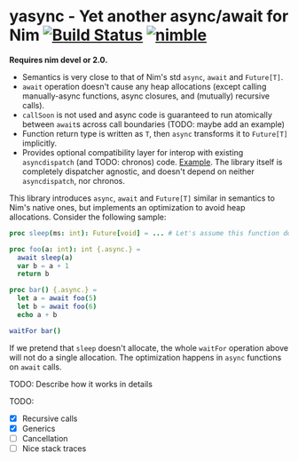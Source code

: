 # yasync - Yet another async/await for Nim [![Build Status](https://github.com/yglukhov/yasync/workflows/CI/badge.svg?branch=main)](https://github.com/yglukhov/yasync/actions?query=branch%3Amain) [![nimble](https://img.shields.io/badge/nimble-black?logo=nim&style=flat&labelColor=171921&color=%23f3d400)](https://nimble.directory/pkg/yasync)

**Requires nim devel or 2.0.**

- Semantics is very close to that of Nim's std `async`, `await` and `Future[T]`.
- `await` operation doesn't cause any heap allocations (except calling manually-async functions, async closures, and (mutually) recursive calls).
- `callSoon` is not used and async code is guaranteed to run atomically between `await`s across call boundaries (TODO: maybe add an example)
- Function return type is written as `T`, then `async` transforms it to `Future[T]` implicitly.
- Provides optional compatibility layer for interop with existing `asyncdispatch` (and TODO: chronos) code. [Example](https://github.com/yglukhov/yasync/blob/main/tests/test4.nim). The library itself is completely dispatcher agnostic, and doesn't depend on neither `asyncdispatch`, nor chronos.

This library introduces `async`, `await` and `Future[T]` similar in semantics to Nim's native ones, but implements an optimization to avoid heap allocations. Consider the following sample:

```nim
proc sleep(ms: int): Future[void] = ... # Let's assume this function doesn't allocate

proc foo(a: int): int {.async.} =
  await sleep(a)
  var b = a + 1
  return b

proc bar() {.async.} =
  let a = await foo(5)
  let b = await foo(6)
  echo a + b

waitFor bar()
```

If we pretend that `sleep` doesn't allocate, the whole `waitFor` operation above will not do a single allocation. The optimization happens in `async` functions on `await` calls.

TODO: Describe how it works in details

TODO:
- [x] Recursive calls
- [x] Generics
- [ ] Cancellation
- [ ] Nice stack traces
